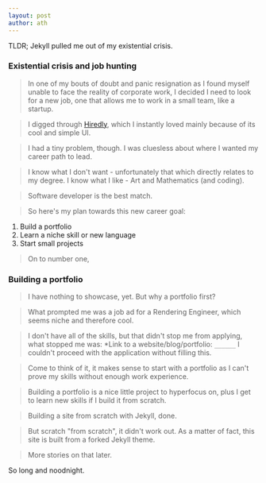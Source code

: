 ```yaml
---
layout: post
author: ath
---
```


TLDR; Jekyll pulled me out of my existential crisis.

### Existential crisis and job hunting

> In one of my bouts of doubt and panic resignation as I found myself unable to face the reality of corporate work, I decided I need to look for a new job, one that allows me to work in a small team, like a startup. 

> I digged through [Hiredly](https://my.hiredly.com/), which I instantly loved mainly because of its cool and simple UI.

> I had a tiny problem, though. I was cluesless about where I wanted my career path to lead. 

> I know what I don't want - unfortunately that which directly relates to my degree. I know what I like - Art and Mathematics (and coding). 

> Software developer is the best match.

> So here's my plan towards this new career goal:
1. Build a portfolio
2. Learn a niche skill or new language
3. Start small projects

> On to number one,

### Building a portfolio

> I have nothing to showcase, yet. But why a portfolio first? 

> What prompted me was a job ad for a Rendering Engineer, which seems niche and therefore cool. 

> I don't have all of the skills, but that didn't stop me from applying, what stopped me was: *Link to a website/blog/portfolio: `______` I couldn't proceed with the application without filling this.

> Come to think of it, it makes sense to start with a portfolio as I can't prove my skills without enough work experience. 

> Building a portfolio is a nice little project to hyperfocus on, plus I get to learn new skills if I build it from scratch.

> Building a site from scratch with Jekyll, done. 

> But scratch "from scratch", it didn't work out. As a matter of fact, this site is built from a forked Jekyll theme. 

> More stories on that later.

So long and noodnight.
